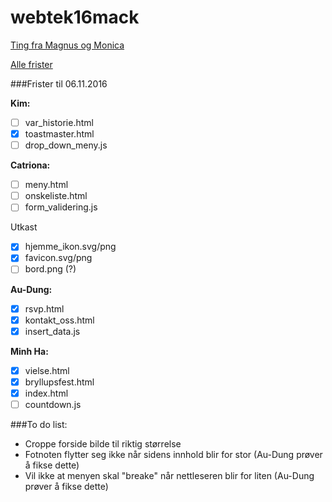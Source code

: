 # webtek16mack

[Ting fra Magnus og Monica](https://drive.google.com/drive/folders/0B9KfZs4uc66VS0t3eHZDT1Q2ZnM)

[Alle frister](https://docs.google.com/document/d/1bsnCHb3Hz70xM54buKW69KkVUNSBvf2dBQgLB12PSGI/edit?usp=sharing)

###Frister til 06.11.2016

**Kim:**
- [ ] var_historie.html
- [x] toastmaster.html
- [ ] drop_down_meny.js

**Catriona:**
- [ ] meny.html
- [ ] onskeliste.html
- [ ] form_validering.js

Utkast
- [x] hjemme_ikon.svg/png
- [x] favicon.svg/png
- [ ] bord.png (?)

**Au-Dung:**
- [x] rsvp.html
- [x] kontakt_oss.html
- [x] insert_data.js

**Minh Ha:**
- [x] vielse.html
- [x] bryllupsfest.html
- [x] index.html
- [ ] countdown.js

###To do list:
- Croppe forside bilde til riktig størrelse
- Fotnoten flytter seg ikke når sidens innhold blir for stor (Au-Dung prøver å fikse dette)
- Vil ikke at menyen skal "breake" når nettleseren blir for liten (Au-Dung prøver å fikse dette)
